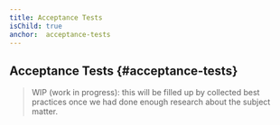 ```yaml
---
title: Acceptance Tests
isChild: true
anchor:  acceptance-tests
---
```


##  Acceptance Tests {#acceptance-tests}

> WIP (work in progress): this will be filled up by collected best practices once we had done enough research about the subject matter.